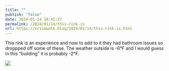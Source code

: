 ```yaml
---
title: ""
publish: "false"
date: 2024-01-14 10:41:27
permalink: /2024/01/14/this-rink-is
url: https://ericmwalk.blog/2024/01/14/this-rink-is.html
---
```


This rink is an experience and now to add to it they had bathroom issues so droppped off some of these. The weather outside is -6°F and I would guess in this “building” it is probably -2°F.



![](https://ericmwalk.blog/uploads/2024/27325ee1ab.jpg)